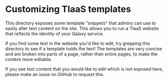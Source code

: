 # Customizing TIaaS templates

This directory exposes some template "snippets" that admins can use to easily
alter text content on the site. This allows you to run a TIaaS website that
reflects the identity of your Galaxy service.

If you find some text in the website you'd like to edit, try grepping this
directory to see if a template holds the text! The templates are very concise
and are broken into parts of a page, rather than entire pages, to make the
content more editable.

If you see text content that you would like to edit which is not exposed here,
please make an issue on GitHub to request this.
